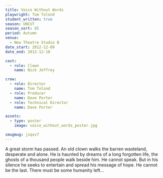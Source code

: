 ```yaml
---
title: Voice Without Words
playwright: Tom Tolond
student_written: true
season: UNCUT
season_sort: 85
period: Autumn
venue:
  - New Theatre Studio B
date_start: 2012-12-09
date_end: 2012-12-10

cast:
  - role: Clown
    name: Nick Jeffrey

crew:
  - role: Director
    name: Tom Tolond
  - role: Producer
    name: Dave Porter
  - role: Technical Director
    name: Dave Porter

assets:
  - type: poster
    image: voice_without_words_poster.jpg

smugmug: jsqxv7
---
```


A great storm has passed. An old clown walks the barren wasteland, desperate and alone. He is haunted by dreams of a long forgotten life, the ghosts of a thousand people walk beside him. He cannot speak. But in his silence he seeks to entertain and spread his message of hope. He cannot be the last. There must be some humanity left…
